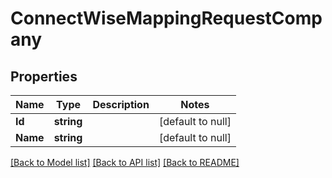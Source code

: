 # ConnectWiseMappingRequestCompany

## Properties
Name | Type | Description | Notes
------------ | ------------- | ------------- | -------------
**Id** | **string** |  | [default to null]
**Name** | **string** |  | [default to null]

[[Back to Model list]](../README.md#documentation-for-models) [[Back to API list]](../README.md#documentation-for-api-endpoints) [[Back to README]](../README.md)



